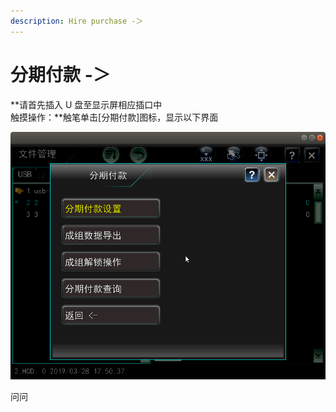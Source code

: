 ```yaml
---
description: Hire purchase -＞
---
```


# 分期付款 -＞

**请首先插入 U 盘至显示屏相应插口中   
触摸操作：**触笔单击\[分期付款\]图标，显示以下界面

![](../../../.gitbook/assets/fen-qi-fu-kuan.png)

问问


